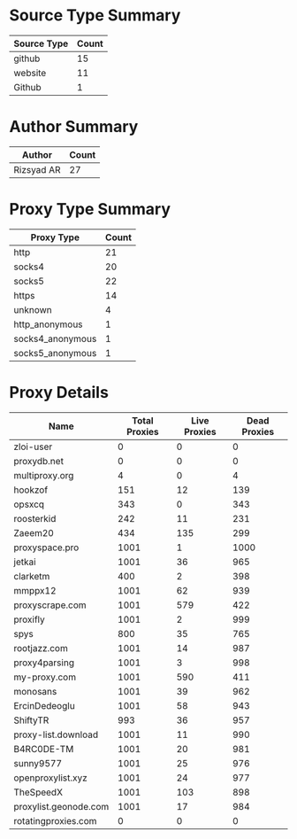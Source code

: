 # Source Type Summary

| Source Type | Count |
|-------------|-------|
| github | 15 |
| website | 11 |
| Github | 1 |


# Author Summary

| Author | Count |
|--------|-------|
| Rizsyad AR | 27 |


# Proxy Type Summary

| Proxy Type | Count |
|------------|-------|
| http | 21 |
| socks4 | 20 |
| socks5 | 22 |
| https | 14 |
| unknown | 4 |
| http_anonymous | 1 |
| socks4_anonymous | 1 |
| socks5_anonymous | 1 |


# Proxy Details

| Name | Total Proxies | Live Proxies | Dead Proxies |
|------|---------------|--------------|---------------|
| zloi-user | 0 | 0 | 0 |
| proxydb.net | 0 | 0 | 0 |
| multiproxy.org | 4 | 0 | 4 |
| hookzof | 151 | 12 | 139 |
| opsxcq | 343 | 0 | 343 |
| roosterkid | 242 | 11 | 231 |
| Zaeem20 | 434 | 135 | 299 |
| proxyspace.pro | 1001 | 1 | 1000 |
| jetkai | 1001 | 36 | 965 |
| clarketm | 400 | 2 | 398 |
| mmppx12 | 1001 | 62 | 939 |
| proxyscrape.com | 1001 | 579 | 422 |
| proxifly | 1001 | 2 | 999 |
| spys | 800 | 35 | 765 |
| rootjazz.com | 1001 | 14 | 987 |
| proxy4parsing | 1001 | 3 | 998 |
| my-proxy.com | 1001 | 590 | 411 |
| monosans | 1001 | 39 | 962 |
| ErcinDedeoglu | 1001 | 58 | 943 |
| ShiftyTR | 993 | 36 | 957 |
| proxy-list.download | 1001 | 11 | 990 |
| B4RC0DE-TM | 1001 | 20 | 981 |
| sunny9577 | 1001 | 25 | 976 |
| openproxylist.xyz | 1001 | 24 | 977 |
| TheSpeedX | 1001 | 103 | 898 |
| proxylist.geonode.com | 1001 | 17 | 984 |
| rotatingproxies.com | 0 | 0 | 0 |
